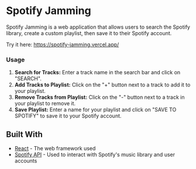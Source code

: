 # Spotify Jamming

Spotify Jamming is a web application that allows users to search the Spotify library, create a custom playlist, then save it to their Spotify account.

Try it here: https://spotify-jamming.vercel.app/


### Usage

1. **Search for Tracks:** Enter a track name in the search bar and click on "SEARCH".
2. **Add Tracks to Playlist:** Click on the "+" button next to a track to add it to your playlist.
3. **Remove Tracks from Playlist:** Click on the "-" button next to a track in your playlist to remove it.
4. **Save Playlist:** Enter a name for your playlist and click on "SAVE TO SPOTIFY" to save it to your Spotify account.

## Built With

- [React](https://reactjs.org/) - The web framework used
- [Spotify API](https://developer.spotify.com/documentation/web-api/) - Used to interact with Spotify's music library and user accounts

